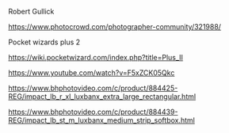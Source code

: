 Robert Gullick

https://www.photocrowd.com/photographer-community/321988/


Pocket wizards plus 2

https://wiki.pocketwizard.com/index.php?title=Plus_II


https://www.youtube.com/watch?v=F5xZCK05Qkc


https://www.bhphotovideo.com/c/product/884425-REG/impact_lb_r_xl_luxbanx_extra_large_rectangular.html

https://www.bhphotovideo.com/c/product/884439-REG/impact_lb_st_m_luxbanx_medium_strip_softbox.html
